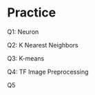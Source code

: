 # Practice  
Q1: Neuron                                              
                      
Q2: K Nearest Neighbors            
                                   
Q3: K-means    
                         
Q4: TF Image Preprocessing                          
           
Q5                   
      
  
 
